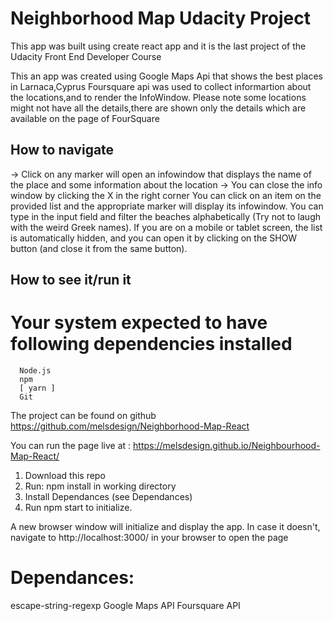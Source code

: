﻿# Neighborhood Map Udacity Project
This app was built using create react app and it is the last project of the Udacity Front End Developer Course

This an app was created using Google Maps Api that shows the best places in Larnaca,Cyprus
Foursquare api was used to collect informartion about the locations,and to render the InfoWindow.
Please note some locations might not have all the details,there are shown only the details which are available on the page of FourSquare

## How to navigate

-> Click on any marker will open an infowindow that displays the name of the place and some information about the location
-> You can close the info window by clicking the X in the right corner
You can click on an item on the provided list and the appropriate marker will display its infowindow.
You can type in the input field and filter the beaches alphabetically (Try not to laugh with the weird Greek names).
If you are on a mobile or tablet screen, the list is automatically hidden, and you can open it by clicking on the SHOW button (and close it from the same button).
## How to see it/run it
   # Your system expected to have following dependencies installed
      Node.js
      npm
      [ yarn ]
      Git

The project can be found on github
https://github.com/melsdesign/Neighborhood-Map-React

You can run the page live at : https://melsdesign.github.io/Neighbourhood-Map-React/

1. Download this repo
2. Run: npm install in working directory
3. Install Dependances (see Dependances)
4. Run npm start to initialize.

A new browser window will initialize and display the app. In case it doesn't, navigate to http://localhost:3000/ in your browser to open the page

# Dependances:
escape-string-regexp
Google Maps API
Foursquare API

